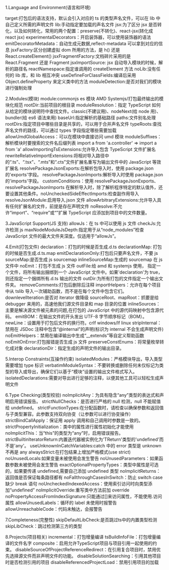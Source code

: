 1.Language and Environment(语言和环境)

target:打包后的语法支持，默认会引入对应的 ts 的类型声名文件，可以在 lib 中自己定义所需的声明文件
lib:手动指定要加载的声名文件
jsx:为了区分 jsx 是否转化，以及如何转化，常用的两个配置：preserve(不转化)、react-jsx(转化成 react jsx)
experimentalDecorators：开启装饰器，可以使用装饰器的语法
emitDecoratorMetadata：自动生成元数据,reflect-metadata 可以拿到对应的信息
jsxFactory:区分创建虚拟 dom 所用的方法，是 h() 还是 React.createElement()
jsxFragmentFactory:文档碎片采用的是 React.Fragment 还是 Fragment
jsxImportSource: jsx 自动导入模块的时候，解析的路径名
reactNamespace:指定谁调用的 createElement 方法
noLib:没有任何的 lib 库，和 lib 相互冲突
useDefineForClassFields:编译后采用 Object.defineProperty 来定义类中的方法
moduleDetection:是否对我们的模块进行强制处理

2.Modules(模块)
module:commonjs es 模块 AMD Systemjs/打包最终输出的模块化规范
rootDir:当前项目的根目录
moduleResolution：指定 TypeScript 如何从给定的模块说明符中查找文件。classic(不建议用)、nodeNext(给 node 用)、bundler(给 es6 语法来用)
baseUrl:指定解析的基础路径
paths:文件别名处理
rootDirs:指定项目中哪些目录是共享的，可以用于合并声名文件
typeRoots:查找声名文件的路径，可以通过 types 字段指定哪些需要加载
allowUmdGlobalAccess：可以在模块中直接访问 umd 模块
moduleSuffixes：解析模块时要搜索的文件名后缀列表 import a from 'a.controller' => import a from 'a'
allowImportingTsExtensions:允许导入包含 TypeScript 文件扩展名
rewriteRelativeImportExtensions:将相对导入路径中的“.ts”、“.tsx”、“.mts”和“.cts”文件扩展名重写为输出文件中的 JavaScript 等效扩展名
resolvePackageJsonExports:在解析包导入时，使用 package.json 的'exports'字段。
resolvePackageJsonImports:解析导入时使用 package.json 的'imports'字段。
customConditions：使用 resolvePackageJsonExports、resolvePackageJsonImports 在解析导入时，除了解析程序特定的默认值外，还要设置其他条件。noUncheckedSideEffectImports:检查副作用导入
resolveJsonModule:启用导入.json 文件
allowArbitraryExtensions:允许导入具有任何扩展名的文件，前提是存在声明文件
noResolve:不允许“import”、“require”或“<reference>”扩展 TypeScript 应添加到项目中的文件数量。

3.JavaScript Support(JS 支持)
allowJs：在 ts 中可以使用 js 文件
checkJs:允许检测 js
maxNodeModuleJsDepth:指定用于从“node_modules”检查 JavaScript 文件的最大文件夹深度。仅适用于“allowJs”。

4.Emit(打包文件)
declaration：打包的时候是否生成.d.ts
declarationMap: 打包的时候是否生成.d.ts.map
emitDeclarationOnly:打包后只要声名文件，不要 js
sourceMap:是否生成 js sourcemap
inlineSourceMap:生成的 sourcemap 在 js 文件中
noEmit：打包不生成 js 文件
outFile:给 amd 和 systemjs 使用， 指定一个文件，将所有输出捆绑到一个 JavaScript 文件中。如果'declaration'为 true，则还指定一个捆绑所有.d.ts 输出的文件
outDir:为所有打包的文件指定一个输出文件夹。
removeComments:打包后删除后注释
importHelpers：允许在每个项目中从 tslib 导入一次辅助函数，而不是在每个文件中包含它们。
downlevelIteration:是否对 iterator 做降级
sourceRoot、mapRoot：抓要是给 debugger 来用的，高速他我们源文件目录和 map 目录的位置
inlineSources：主要是解决源文件被元素的问题,在打包的 JavaScript 中的源代码映射中包含源代码。
emitBOM：在输出文件的开头发出 UTF-8 字节顺序标记（BOM）。
newLine：设置用于打包后文件的换行符。crlf windows/lf linux
stripInternal：禁用在 JSDoc 注释中包含“@internal”的声明(标识为 internal 不会生成声明文件)
noEmitHelpers：禁用在编译输出中生成“\_\_extends”等自定义帮助函数
noEmitOnError:打包报错是否生成 js 文件
preserveConstEnums：将常量枚举转化成对象
declarationDir：指定生成的声明文件的输出目录。

5.Interop Constraints(互操作约束)
isolatedModules：严格模块导出，导入类型需要增加 type 标识
verbatimModuleSyntax：不要转换或删除任何未仅标记为类型的导入或导出，确保它们以基于“模块”设置的输出文件格式写入。
isolatedDeclarations:需要对导出进行足够的注释，以便其他工具可以轻松生成声明文件

6.Type Checking(类型校验)
noImplicitAny：为具有隐含“any”类型的表达式和声明启用错误报告。
strictNullChecks：是否进行严格的 null 检测，null 不能赋值给 undefined。
strictFunctionTypes:在分配函数时，请检查以确保参数和返回值与子类型兼容。此参数支持双向协变（让参数可以进行协变操作）
strictBindCallApply：保证用 apply 调用和自己调用时参数是一致的。
strictPropertyInitialization：类中的属性进行属性初始化才能使用
noImplicitThis：当“this”的类型为“any”时，启用错误报告。
strictBuiltinIteratorReturn:内置迭代器被实例化为'TReturn'类型的'undefined'而不是'any'。
useUnknownInCatchVariables:catch 中的 error 类型是 unknown 不再是 any
alwaysStrict:在打包结果上增加严格模式(use strict)
noUnusedLocals:如果变量未被使用会发生警告
noUnusedParameters：如果函数参数未被使用会发生警告
exactOptionalPropertyTypes：类型中属性是可选的，如果要传递 undefined,需要自己添加 undefined 类型
noImplicitReturns：返回值是否保证每条路径都有
noFallthroughCasesInSwitch：防止 switch case 缺少 break 语句
noUncheckedIndexedAccess：使用索引访问时向类型添加“undefined”
noImplicitOverride:重写类中方法前加 override
noPropertyAccessFromIndexSignature:只能通过[]来访问属性，不能使用.访问属性
allowUnusedLabels：循环的 label 未使用时报警告
allowUnreachableCode：代码未触达，会报警告

7.Completeness(完整性)
skipDefaultLibCheck:是否跳过ts中的内置类型检测
skipLibCheck：跳过检测第三方的类型

8.Projects(项目相关)
incremental：打包增量编译
tsBuildInfoFile：打包增量编译的文件名字
composite：启用允许TypeScript项目与项目引用一起使用的约束。
disableSourceOfProjectReferenceRedirect：在引用复合项目时，禁用优先选择源文件而非声明文件的功能。
disableSolutionSearching：引用其他项目时是否检测引用的项目
disableReferencedProjectLoad：禁用引用项目的加载


